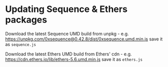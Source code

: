 # Updating Sequence & Ethers packages

Download the latest Sequence UMD build from unpkg - e.g.
https://unpkg.com/0xsequence@0.42.8/dist/0xsequence.umd.min.js
save it as `sequence.js`

Download the latest Ethers UMD build from Ethers' cdn - e.g.
https://cdn.ethers.io/lib/ethers-5.6.umd.min.js
save it as `ethers.js`
